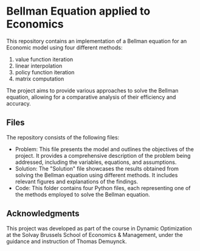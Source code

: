 # Bellman Equation applied to Economics
This repository contains an implementation of a Bellman equation for an Economic model using four different methods: 
1. value function iteration
2. linear interpolation
3. policy function iteration
4. matrix computation

The project aims to provide various approaches to solve the Bellman equation, allowing for a comparative analysis of their efficiency and accuracy.

## Files
The repository consists of the following files:
- Problem:  This file presents the model and outlines the objectives of the project. It provides a comprehensive description of the problem being addressed, including the variables, equations, and assumptions.
- Solution: The "Solution" file showcases the results obtained from solving the Bellman equation using different methods. It includes relevant figures and explanations of the findings.
- Code: This folder contains four Python files, each representing one of the methods employed to solve the Bellman equation.

## Acknowledgments
This project was developed as part of the course in Dynamic Optimization at the Solvay Brussels School of Economics & Management, under the guidance and instruction of Thomas Demuynck.
